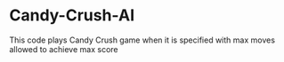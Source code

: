 # Candy-Crush-AI
This code plays Candy Crush game when it is specified with max moves allowed to achieve max score
